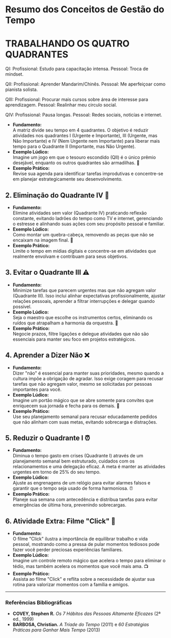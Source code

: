 # Resumo dos Conceitos de Gestão do Tempo

# TRABALHANDO OS QUATRO QUADRANTES

QI:
Profissional: Estudo para capacitação intensa.
Pessoal: Troca de mindset.

QII:
Profissional: Aprender Mandarim/Chinês.
Pessoal: Me aperfeiçoar como pianista solista.

QIII:
Profissional: Procurar mais cursos sobre área de interesse para aprendizagem.
Pessoal: Realinhar meu circulo social.

QIV:
Profissional: Pausa longas.
Pessoal: Redes sociais, noticías e internet.

- **Fundamento:**  
  A matriz divide seu tempo em 4 quadrantes. O objetivo é reduzir atividades nos quadrantes I (Urgente e Importante), III (Urgente, mas Não Importante) e IV (Nem Urgente nem Importante) para liberar mais tempo para o Quadrante II (Importante, mas Não Urgente).
- **Exemplo Lúdico:**  
  Imagine um jogo em que o tesouro escondido (QII) é o único prêmio desejável, enquanto os outros quadrantes são armadilhas. 🎲
- **Exemplo Prático:**  
  Revise sua agenda para identificar tarefas improdutivas e concentre-se em planejar estrategicamente seu desenvolvimento.

## 2. Eliminação do Quadrante IV 🚫
- **Fundamento:**  
  Elimine atividades sem valor (Quadrante IV) praticando reflexão constante, evitando ladrões do tempo como TV e internet, gerenciando o estresse e alinhando suas ações com seu propósito pessoal e familiar.
- **Exemplo Lúdico:**  
  Como montar um quebra-cabeça, removendo as peças que não se encaixam na imagem final. 🧩
- **Exemplo Prático:**  
  Limite o tempo em mídias digitais e concentre-se em atividades que realmente envolvam e contribuam para seus objetivos.

## 3. Evitar o Quadrante III ⚠️
- **Fundamento:**  
  Minimize tarefas que parecem urgentes mas que não agregam valor (Quadrante III). Isso inclui alinhar expectativas profissionalmente, ajustar relações pessoais, aprender a filtrar interrupções e delegar quando possível.
- **Exemplo Lúdico:**  
  Seja o maestro que escolhe os instrumentos certos, eliminando os ruídos que atrapalham a harmonia da orquestra. 🎼
- **Exemplo Prático:**  
  Negocie prazos, filtre ligações e delegue atividades que não são essenciais para manter seu foco em projetos estratégicos.

## 4. Aprender a Dizer Não ❌
- **Fundamento:**  
  Dizer "não" é essencial para manter suas prioridades, mesmo quando a cultura impõe a obrigação de agradar. Isso exige coragem para recusar tarefas que não agregam valor, mesmo se solicitadas por pessoas importantes para você.
- **Exemplo Lúdico:**  
  Imagine um portão mágico que se abre somente para convites que enriquecem sua jornada e fecha para os demais. 🔑
- **Exemplo Prático:**  
  Use seu planejamento semanal para recusar educadamente pedidos que não alinham com suas metas, evitando sobrecarga e distrações.

## 5. Reduzir o Quadrante I ⏰
- **Fundamento:**  
  Diminua o tempo gasto em crises (Quadrante I) através de um planejamento semanal bem estruturado, cuidados com os relacionamentos e uma delegação eficaz. A meta é manter as atividades urgentes em torno de 25% do seu tempo.
- **Exemplo Lúdico:**  
  Ajuste as engrenagens de um relógio para evitar alarmes falsos e garantir que o tempo seja usado de forma harmoniosa. ⏰
- **Exemplo Prático:**  
  Planeje sua semana com antecedência e distribua tarefas para evitar emergências de última hora, prevenindo sobrecargas.

## 6. Atividade Extra: Filme "Click" 🎥
- **Fundamento:**  
  O filme "Click" ilustra a importância de equilibrar trabalho e vida pessoal, mostrando como a pressa de pular momentos tediosos pode fazer você perder preciosas experiências familiares.
- **Exemplo Lúdico:**  
  Imagine um controle remoto mágico que acelera o tempo para eliminar o tédio, mas também acelera os momentos que você mais ama. 📺
- **Exemplo Prático:**  
  Assista ao filme "Click" e reflita sobre a necessidade de ajustar sua rotina para valorizar momentos com a família e amigos.

---

### Referências Bibliográficas
- **COVEY, Stephen R.** *Os 7 Hábitos das Pessoas Altamente Eficazes* (2ª ed., 1999)  
- **BARBOSA, Christian.** *A Tríade do Tempo* (2011) e *60 Estratégias Práticas para Ganhar Mais Tempo* (2013)
